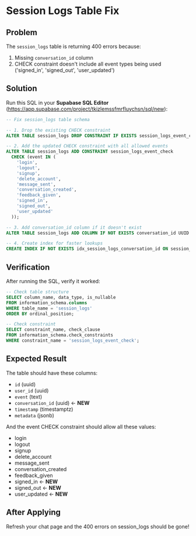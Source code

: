 # Session Logs Table Fix

## Problem

The `session_logs` table is returning 400 errors because:

1. Missing `conversation_id` column
2. CHECK constraint doesn't include all event types being used ('signed_in', 'signed_out', 'user_updated')

## Solution

Run this SQL in your **Supabase SQL Editor** (<https://app.supabase.com/project/tkizlemssfmrfluychsn/sql/new>):

```sql
-- Fix session_logs table schema

-- 1. Drop the existing CHECK constraint
ALTER TABLE session_logs DROP CONSTRAINT IF EXISTS session_logs_event_check;

-- 2. Add the updated CHECK constraint with all allowed events
ALTER TABLE session_logs ADD CONSTRAINT session_logs_event_check 
  CHECK (event IN (
    'login', 
    'logout', 
    'signup', 
    'delete_account', 
    'message_sent', 
    'conversation_created', 
    'feedback_given',
    'signed_in',
    'signed_out',
    'user_updated'
  ));

-- 3. Add conversation_id column if it doesn't exist
ALTER TABLE session_logs ADD COLUMN IF NOT EXISTS conversation_id UUID REFERENCES conversations(id) ON DELETE CASCADE;

-- 4. Create index for faster lookups
CREATE INDEX IF NOT EXISTS idx_session_logs_conversation_id ON session_logs(conversation_id);
```

## Verification

After running the SQL, verify it worked:

```sql
-- Check table structure
SELECT column_name, data_type, is_nullable 
FROM information_schema.columns 
WHERE table_name = 'session_logs'
ORDER BY ordinal_position;

-- Check constraint
SELECT constraint_name, check_clause
FROM information_schema.check_constraints
WHERE constraint_name = 'session_logs_event_check';
```

## Expected Result

The table should have these columns:

- `id` (uuid)
- `user_id` (uuid)
- `event` (text)
- `conversation_id` (uuid) ← **NEW**
- `timestamp` (timestamptz)
- `metadata` (jsonb)

And the event CHECK constraint should allow all these values:

- login
- logout
- signup
- delete_account
- message_sent
- conversation_created
- feedback_given
- signed_in ← **NEW**
- signed_out ← **NEW**
- user_updated ← **NEW**

## After Applying

Refresh your chat page and the 400 errors on session_logs should be gone!
